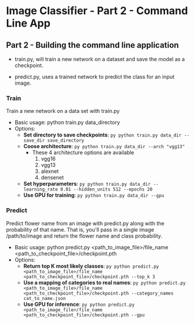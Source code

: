 # Image Classifier - Part 2 - Command Line App

## Part 2 - Building the command line application

- train.py, will train a new network on a dataset and save the model as a checkpoint.

- predict.py, uses a trained network to predict the class for an input image.

### Train
Train a new network on a data set with train.py

- Basic usage: python train.py data_directory
- Options: 
  - __Set directory to save checkpoints__: ```py python train.py data_dir --save_dir save_directory ```
  - __Coose architecture__: ```py python train.py data_dir --arch "vgg13" ```
    - These 4 architecture options are available
      1. vgg16
      2. vgg13
      3. alexnet
      4. densenet
  - __Set hyperparameters__: ```py python train.py data_dir --learning_rate 0.01 --hidden_units 512 --epochs 20 ```
  - __Use GPU for training__: ```py python train.py data_dir --gpu ```
  
### Predict
Predict flower name from an image with predict.py along with the probability of that name. That is, you'll pass in a single image /path/to/image and return the flower name and class probability.

- Basic usage: python predict.py <path_to_image_file>/file_name <path_to_checkpoint_file>/checkpoint.pth
- Options: 
  - __Return top  K most likely classes__: ```py python predict.py <path_to_image_file>/file_name <path_to_checkpoint_file>/checkpoint.pth --top_k 3 ```
  - __Use a mapping of categories to real names__: ```py python predict.py <path_to_image_file>/file_name <path_to_checkpoint_file>/checkpoint.pth --category_names cat_to_name.json ```
  - __Use GPU for inference__: ```py python predict.py <path_to_image_file>/file_name <path_to_checkpoint_file>/checkpoint.pth --gpu ```
